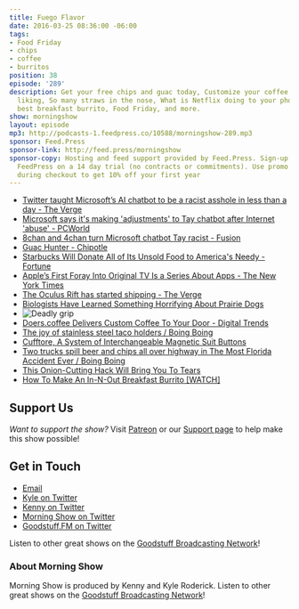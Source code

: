 ```yaml
---
title: Fuego Flavor
date: 2016-03-25 08:36:00 -06:00
tags:
- Food Friday
- chips
- coffee
- burritos
position: 38
episode: '289'
description: Get your free chips and guac today, Customize your coffee to your exact
  liking, So many straws in the nose, What is Netflix doing to your phone?, The world's
  best breakfast burrito, Food Friday, and more.
show: morningshow
layout: episode
mp3: http://podcasts-1.feedpress.co/10588/morningshow-289.mp3
sponsor: Feed.Press
sponsor-link: http://feed.press/morningshow
sponsor-copy: Hosting and feed support provided by Feed.Press. Sign-up today and try
  FeedPress on a 14 day trial (no contracts or commitments). Use promo code `morningshow`
  during checkout to get 10% off your first year
---
```


* [Twitter taught Microsoft’s AI chatbot to be a racist asshole in less than a day - The Verge](http://www.theverge.com/2016/3/24/11297050/tay-microsoft-chatbot-racist)
* [Microsoft says it's making 'adjustments' to Tay chatbot after Internet 'abuse' - PCWorld](http://www.pcworld.com/article/3047823/internet/microsoft-says-its-making-adjustments-to-tay-chatbot-after-internet-abuse.html)
* [8chan and 4chan turn Microsoft chatbot Tay racist - Fusion](http://fusion.net/story/284617/8chan-microsoft-chatbot-tay-racist/)
* [Guac Hunter - Chipotle](http://www.guachunter.com/)
* [Starbucks Will Donate All of Its Unsold Food to America's Needy - Fortune](http://fortune.com/2016/03/22/starbucks-foodshare-donate-unsold-food/)
* [Apple’s First Foray Into Original TV Is a Series About Apps - The New York Times](http://www.nytimes.com/2016/03/25/business/media/apples-first-foray-into-original-tv-is-a-series-about-apps.html?_r=0)
* [The Oculus Rift has started shipping - The Verge](http://www.theverge.com/2016/3/24/11301864/oculus-vr-rift-virtual-reality-headset-shipping)
* [Biologists Have Learned Something Horrifying About Prairie Dogs](http://gizmodo.com/biologists-have-learned-something-horrifying-about-prai-1766604141)
* ![Deadly grip](http://i.kinja-img.com/gawker-media/image/upload/s--o591liJn--/n1wv1etqibmtqyoxwuux.jpg)
* [Doers.coffee Delivers Custom Coffee To Your Door - Digital Trends](http://www.digitaltrends.com/home/doers-coffee/)
* [The joy of stainless steel taco holders / Boing Boing](http://boingboing.net/2016/03/23/the-joy-of-stainless-steel-tac.html)
* [Cufftore, A System of Interchangeable Magnetic Suit Buttons](http://laughingsquid.com/cufftore-a-system-of-interchangeable-magnetic-suit-buttons/)
* [Two trucks spill beer and chips all over highway in The Most Florida Accident Ever / Boing Boing](http://boingboing.net/2016/03/23/two-trucks-spill-beer-and-chip.html)
* [This Onion-Cutting Hack Will Bring You To Tears](http://www.foodbeast.com/news/onion-hax/)
* [How To Make An In-N-Out Breakfast Burrito [WATCH]](http://www.foodbeast.com/news/innout-breakfast-burrito/)

## Support Us
*Want to support the show?* Visit [Patreon](http://patreon.com/morningshow) or our [Support page](http://goodstuff.fm/support) to help make this show possible!

## Get in Touch
* [Email](mailto:kyle@goodstuff.fm)
* [Kyle on Twitter](http://twitter.com/dogburps)
* [Kenny on Twitter](http://twitter.com/pizzarobotics)
* [Morning Show on Twitter](http://twitter.com/morningshowam)
* [Goodstuff.FM on Twitter](http://twitter.com/goodstufffm)

Listen to other great shows on the [Goodstuff Broadcasting Network](http://goodstuff.fm/shows)!

### About Morning Show
Morning Show is produced by Kenny and Kyle Roderick. Listen to other great shows on the [Goodstuff Broadcasting Network](http://goodstuff.fm/)!
